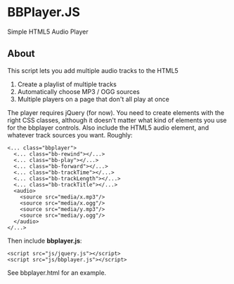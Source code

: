 BBPlayer.JS
===========

Simple HTML5 Audio Player

About
-----

This script lets you add multiple audio tracks to the HTML5 <audio> element and set up your own 
control buttons and CSS styles. The focus is on keeping it simple & easy to set up and customize.
The main features it supports are:

1. Create a playlist of multiple tracks
1. Automatically choose MP3 / OGG sources
1. Multiple players on a page that don't all play at once

The player requires jQuery (for now). You need to create elements with the right CSS classes,
although it doesn't matter what kind of elements you use for the bbplayer controls. Also
include the HTML5 audio element, and whatever track sources you want. Roughly:

    <... class="bbplayer">
      <... class="bb-rewind"></...>
      <... class="bb-play"></...>
      <... class="bb-forward"></...>
      <... class="bb-trackTime"></...>
      <... class="bb-trackLength"></...>
      <... class="bb-trackTitle"></...>
      <audio>
        <source src="media/x.mp3"/>
        <source src="media/x.ogg"/>
        <source src="media/y.mp3"/>
        <source src="media/y.ogg"/>
      </audio>
    </...>
    
Then include **bbplayer.js**:

    <script src="js/jquery.js"></script>
    <script src="js/bbplayer.js"></script>

See bbplayer.html for an example.
